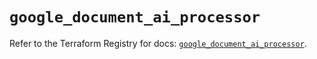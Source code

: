 # `google_document_ai_processor`

Refer to the Terraform Registry for docs: [`google_document_ai_processor`](https://registry.terraform.io/providers/hashicorp/google/6.19.0/docs/resources/document_ai_processor).
